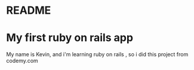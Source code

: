 # README
# My first ruby on rails app

My name is Kevin, and i'm learning ruby on rails , so i did this project from codemy.com